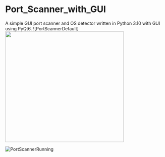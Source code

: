 # Port_Scanner_with_GUI
A simple GUI port scanner and OS detector written in Python 3.10 with GUI using PyQt6.
![PortScannerDefault]<img src="https://user-images.githubusercontent.com/90629653/216343515-58e34ca3-efe4-4f13-9632-3c909d566168.png" width="375" height="351">

![PortScannerRunning](https://user-images.githubusercontent.com/90629653/216342058-564dee4d-6016-4ade-9426-f32e924586e7.png)


